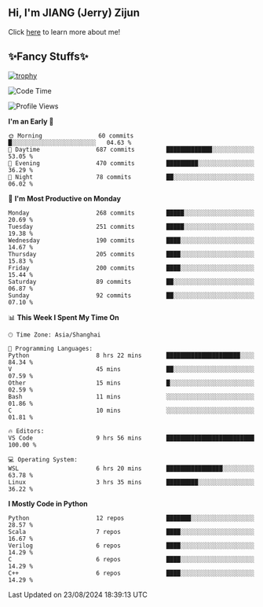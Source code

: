 ## Hi, I'm JIANG (Jerry) Zijun

Click [here](https://jzjerry.github.io/about/) to learn more about me!

## ✨Fancy Stuffs✨
[![trophy](https://github-profile-trophy.vercel.app/?username=jzjerry&theme=onedark)](https://github.com/ryo-ma/github-profile-trophy)
<!--START_SECTION:waka-->
![Code Time](http://img.shields.io/badge/Code%20Time-590%20hrs%206%20mins-blue)

![Profile Views](http://img.shields.io/badge/Profile%20Views-9-blue)

**I'm an Early 🐤** 

```text
🌞 Morning                60 commits          █░░░░░░░░░░░░░░░░░░░░░░░░   04.63 % 
🌆 Daytime                687 commits         █████████████░░░░░░░░░░░░   53.05 % 
🌃 Evening                470 commits         █████████░░░░░░░░░░░░░░░░   36.29 % 
🌙 Night                  78 commits          ██░░░░░░░░░░░░░░░░░░░░░░░   06.02 % 
```
📅 **I'm Most Productive on Monday** 

```text
Monday                   268 commits         █████░░░░░░░░░░░░░░░░░░░░   20.69 % 
Tuesday                  251 commits         █████░░░░░░░░░░░░░░░░░░░░   19.38 % 
Wednesday                190 commits         ████░░░░░░░░░░░░░░░░░░░░░   14.67 % 
Thursday                 205 commits         ████░░░░░░░░░░░░░░░░░░░░░   15.83 % 
Friday                   200 commits         ████░░░░░░░░░░░░░░░░░░░░░   15.44 % 
Saturday                 89 commits          ██░░░░░░░░░░░░░░░░░░░░░░░   06.87 % 
Sunday                   92 commits          ██░░░░░░░░░░░░░░░░░░░░░░░   07.10 % 
```


📊 **This Week I Spent My Time On** 

```text
🕑︎ Time Zone: Asia/Shanghai

💬 Programming Languages: 
Python                   8 hrs 22 mins       █████████████████████░░░░   84.34 % 
V                        45 mins             ██░░░░░░░░░░░░░░░░░░░░░░░   07.59 % 
Other                    15 mins             █░░░░░░░░░░░░░░░░░░░░░░░░   02.59 % 
Bash                     11 mins             ░░░░░░░░░░░░░░░░░░░░░░░░░   01.86 % 
C                        10 mins             ░░░░░░░░░░░░░░░░░░░░░░░░░   01.81 % 

🔥 Editors: 
VS Code                  9 hrs 56 mins       █████████████████████████   100.00 % 

💻 Operating System: 
WSL                      6 hrs 20 mins       ████████████████░░░░░░░░░   63.78 % 
Linux                    3 hrs 35 mins       █████████░░░░░░░░░░░░░░░░   36.22 % 
```

**I Mostly Code in Python** 

```text
Python                   12 repos            ███████░░░░░░░░░░░░░░░░░░   28.57 % 
Scala                    7 repos             ████░░░░░░░░░░░░░░░░░░░░░   16.67 % 
Verilog                  6 repos             ████░░░░░░░░░░░░░░░░░░░░░   14.29 % 
C                        6 repos             ████░░░░░░░░░░░░░░░░░░░░░   14.29 % 
C++                      6 repos             ████░░░░░░░░░░░░░░░░░░░░░   14.29 % 
```




 Last Updated on 23/08/2024 18:39:13 UTC
<!--END_SECTION:waka-->
